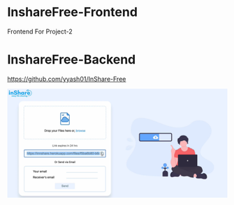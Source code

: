 # InshareFree-Frontend
Frontend For Project-2

# InshareFree-Backend
https://github.com/yyash01/InShare-Free

![inshare](inshare.png)

